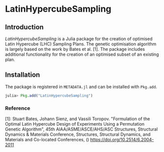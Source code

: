 # LatinHypercubeSampling

## Introduction
*LatinHypercubeSampling* is a Julia package for the creation of optimised Latin Hypercube (LHC) Sampling Plans. The genetic optimisation algorithm is largely based on the work by Bates et al. [1]. The package includes additional functionality for the creation of an optimised subset of an existing plan.

## Installation
The package is registered in `METADATA.jl` and can be installed with `Pkg.add`.

```julia
julia> Pkg.add("LatinHypercubeSampling")
```

### Reference
[1]: Stuart Bates, Johann Sienz, and Vassili Toropov. "Formulation of the Optimal Latin Hypercube Design of Experiments Using a Permutation Genetic Algorithm", 45th AIAA/ASME/ASCE/AHS/ASC Structures, Structural Dynamics & Materials Conference, Structures, Structural Dynamics, and Materials and Co-located Conferences, () https://doi.org/10.2514/6.2004-2011
